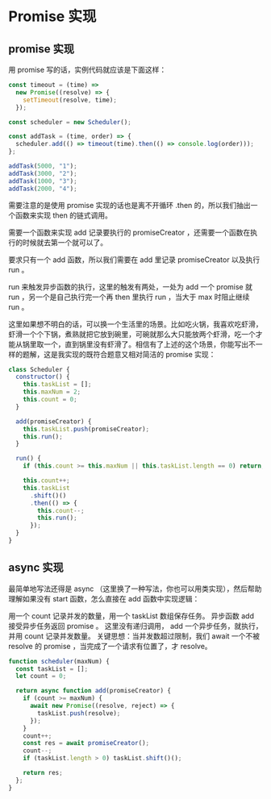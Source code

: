 # Promise 实现

## promise 实现

用 promise 写的话，实例代码就应该是下面这样：

```js
const timeout = (time) =>
  new Promise((resolve) => {
    setTimeout(resolve, time);
  });

const scheduler = new Scheduler();

const addTask = (time, order) => {
  scheduler.add(() => timeout(time).then(() => console.log(order)));
};

addTask(5000, "1");
addTask(3000, "2");
addTask(1000, "3");
addTask(2000, "4");
```

需要注意的是使用 promise 实现的话也是离不开循环 .then 的，所以我们抽出一个函数来实现 then 的链式调用。

需要一个函数来实现 add 记录要执行的 promiseCreator ，还需要一个函数在执行的时候就去第一个就可以了。

要求只有一个 add 函数，所以我们需要在 add 里记录 promiseCreator 以及执行 run 。

run 来触发异步函数的执行，这里的触发有两处，一处为 add 一个 promise 就 run ，另一个是自己执行完一个再 then 里执行 run ，当大于 max 时阻止继续 run 。

这里如果想不明白的话，可以换一个生活里的场景。比如吃火锅，我喜欢吃虾滑，虾滑一个个下锅，煮熟就把它放到碗里，可碗就那么大只能放两个虾滑，吃一个才能从锅里取一个，直到锅里没有虾滑了。相信有了上述的这个场景，你能写出不一样的题解，这是我实现的既符合题意又相对简洁的 promise 实现：

```js
class Scheduler {
  constructor() {
    this.taskList = [];
    this.maxNum = 2;
    this.count = 0;
  }

  add(promiseCreator) {
    this.taskList.push(promiseCreator);
    this.run();
  }

  run() {
    if (this.count >= this.maxNum || this.taskList.length == 0) return;

    this.count++;
    this.taskList
      .shift()()
      .then(() => {
        this.count--;
        this.run();
      });
  }
}
```

## async 实现

最简单地写法还得是 async （这里换了一种写法，你也可以用类实现），然后帮助理解如果没有 start 函数，怎么直接在 add 函数中实现逻辑：

用一个 count 记录并发的数量，用一个 taskList 数组保存任务。
异步函数 add 接受异步任务返回 promise 。
这里没有递归调用， add 一个异步任务，就执行，并用 count 记录并发数量。
关键思想：当并发数超过限制，我们 await 一个不被 resolve 的 promise ，当完成了一个请求有位置了，才 resolve。

```js
function scheduler(maxNum) {
  const taskList = [];
  let count = 0;

  return async function add(promiseCreator) {
    if (count >= maxNum) {
      await new Promise((resolve, reject) => {
        taskList.push(resolve);
      });
    }
    count++;
    const res = await promiseCreator();
    count--;
    if (taskList.length > 0) taskList.shift()();

    return res;
  };
}
```